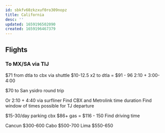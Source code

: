 ```yaml
---
id: sbkfv60zkzxuf0ro309nopz
title: California
desc: ''
updated: 1659196502090
created: 1659196467379
---
```

## Flights
### To MX/SA via TIJ
$71 from dtla to cbx via shuttle
$10-12.5 x2 to dtla
= $91 - 96
2:10 + 3:00-4:00

$70 to San ysidro round trip 

Or 2:10 + 4:40 via surfliner
Find CBX and Metrolink time duration
Find window of times possible for TJ departure

$15-30/day parking cbx
$86+ gas
= $116 - 150
Find driving time

Cancun $300-600
Cabo $500-700
Lima $550-650